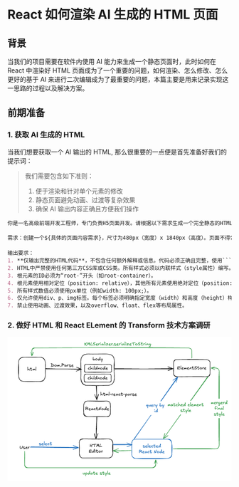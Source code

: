 # React 如何渲染 AI 生成的 HTML 页面

## 背景

当我们的项目需要在软件内使用 AI 能力来生成一个静态页面时，此时如何在 React 中渲染好 HTML 页面成为了一个重要的问题，如何渲染、怎么修改、怎么更好的基于 AI 来进行二次编辑成为了最重要的问题，本篇主要是用来记录实现这一思路的过程以及解决方案。

## 前期准备

### 1. 获取 AI 生成的 HTML

当我们想要获取一个 AI 输出的 HTML, 那么很重要的一点便是首先准备好我们的提示词：

> 我们需要包含如下准则：
> 1. 便于渲染和针对单个元素的修改
> 2. 静态页面避免动画、过渡等复杂效果
> 3. 确保 AI 输出内容正确且方便我们操作


```md
你是一名高级前端开发工程师，专门负责H5页面开发。请根据以下需求生成一个完全静态的HTML页面。

需求：创建一个${具体的页面内容需求}，尺寸为480px（宽度）x 1840px（高度）。页面不得包含任何动画、过渡效果、JavaScript代码、注释代码。

输出要求：
1. **仅输出完整的HTML代码**，不包含任何额外解释或信息。代码必须正确且完整，使用```html代码块```格式输出。
2. HTML中严禁使用任何第三方CSS库或CSS类。所有样式必须以内联样式（style属性）编写。
3. 根元素的ID必须为“root-”开头（如root-container）。
4. 根元素使用相对定位（position: relative），其他所有元素使用绝对定位（position: absolute），并通过top和left属性精确指定位置，避免元素重叠，确保层级和位置正确。
5. 所有样式数值必须使用px单位（例如width: 100px;）。
6. 仅允许使用div、p、img标签。每个标签必须明确指定宽度（width）和高度（height）样式。
7. 禁止使用动画、过渡效果，以及overflow、float、flex等布局属性。
```

### 2. 做好 HTML 和 React ELement 的 Transform 技术方案调研

![](./basic-plan.png)